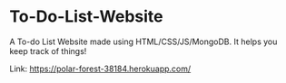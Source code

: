 ﻿# To-Do-List-Website

A To-do List Website made using HTML/CSS/JS/MongoDB.
It helps you keep track of things!

Link:
https://polar-forest-38184.herokuapp.com/
